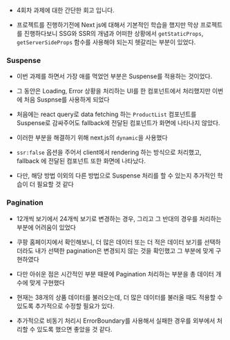 - 4회차 과제에 대한 간단한 회고 입니다.

- 프로젝트를 진행하기전에 Next js에 대해서 기본적인 학습을 했지만 막상 프로젝트를 진행하다보니 SSG와 SSR의 개념과 어떠한 상황에서 `getStaticProps`, `getServerSideProps` 함수를 사용해야 되는지 헷갈리는 부분이 있었다.

### Suspense

- 이번 과제를 하면서 가장 애를 먹었언 부분은 Suspense를 적용하는 것이었다.

- 그 동안은 Loading, Error 상황을 처리하는 UI를 한 컴포넌트에서 처리했지만 이번에 처음 Suspnse를 사용하게 되었다

- 처음에는 react query로 data fetching 하는 `ProductList` 컴포넌트를 Suspense로 감싸주어도 fallback에 전달된 컴포넌트가 화면에 나타나지 않았다.

- 이러한 부분을 해결하기 위해 next.js의 `dynamic`을 사용했다

- `ssr:false` 옵션을 주어서 client에서 rendering 하는 방식으로 처리했고, fallback 에 전달된 컴포넌트 또한 화면에 나타났다.

- 다만, 해당 방법 이외의 다른 방법으로 Suspense 처리를 할 수 있는지 추가적인 학습이 더 필요할 것 같다

### Pagination

- 12개씩 보기에서 24개씩 보기로 변경하는 경우, 그리고 그 반대의 경우를 처리하는 부분에 어려움이 있었다

- 쿠팡 홈페이지에서 확인해보니, 더 많은 데이터 또는 더 적은 데이터 보기를 선택하더라도 내가 선택한 pagination은 변경되지 않는 것을 확인했고 그 부분에 맞게 구현하였다

- 다만 아쉬운 점은 시간적인 부분 때문에 Pagination 처리하는 부분을 총 데이터 개수에 맞게 구현했다

- 현재는 38개의 상품 데이터를 불러오는데, 더 많은 데이터를 불러올 때도 적용할 수 있도록 추가적으로 수정할 필요가 있다.

- 추가적으로 비동기 처리시 ErrorBoundary를 사용해서 실패한 경우를 외부에서 처리할 수 있도록 했으면 좋았을 것 같다.
